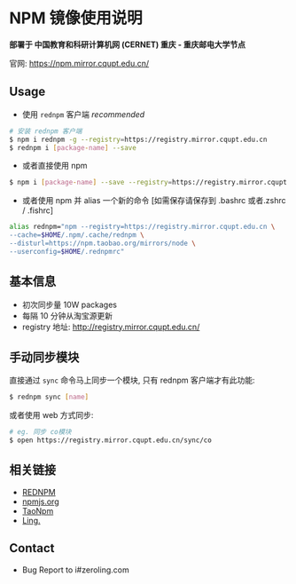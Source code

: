 # NPM 镜像使用说明

**部署于 中国教育和科研计算机网 (CERNET) 重庆 - 重庆邮电大学节点**

官网: https://npm.mirror.cqupt.edu.cn/

## Usage
- 使用 `rednpm` 客户端 *recommended*

```bash
# 安装 rednpm 客户端
$ npm i rednpm -g --registry=https://registry.mirror.cqupt.edu.cn
$ rednpm i [package-name] --save
```

- 或者直接使用 npm

```bash
$ npm i [package-name] --save --registry=https://registry.mirror.cqupt.edu.cn
```

- 或者使用 npm 并 alias 一个新的命令 [如需保存请保存到 .bashrc 或者.zshrc / .fishrc]

```bash
alias rednpm="npm --registry=https://registry.mirror.cqupt.edu.cn \
--cache=$HOME/.npm/.cache/rednpm \
--disturl=https://npm.taobao.org/mirrors/node \
--userconfig=$HOME/.rednpmrc"
```

## 基本信息
- 初次同步量 10W packages
- 每隔 10 分钟从淘宝源更新
- registry 地址: http://registry.mirror.cqupt.edu.cn/

## 手动同步模块

直接通过 `sync` 命令马上同步一个模块, 只有  rednpm 客户端才有此功能:

```bash
$ rednpm sync [name]
```

或者使用 web 方式同步:

```bash
# eg. 同步 co模块 
$ open https://registry.mirror.cqupt.edu.cn/sync/co
```

## 相关链接

- [REDNPM](https://npm.mirror.cqupt.edu.cn)
- [npmjs.org](https://npmjs.org/)
- [TaoNpm](https://npm.taobao.org/)
- [Ling.](https://zeroling.com)

## Contact
- Bug Report to i#zeroling.com